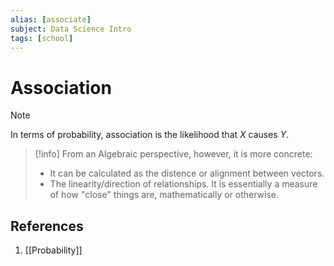 ```yaml
---
alias: [associate]
subject: Data Science Intro
tags: [school]
---
```

# Association


> [!note] 
In terms of probability, association is the likelihood that $X$ causes $Y$. 

> [!info]
> From an Algebraic perspective, however, it is more concrete:
> - It can be calculated as the distence or alignment between vectors.
> - The linearity/direction of relationships.
It is essentially a measure of how "close" things are, mathematically or otherwise.

## References
1. [[Probability]]